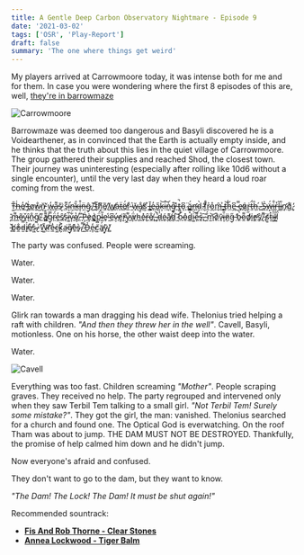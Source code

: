 ```yaml
---
title: A Gentle Deep Carbon Observatory Nightmare - Episode 9
date: '2021-03-02'
tags: ['OSR', 'Play-Report']
draft: false
summary: 'The one where things get weird'
---
```


My players arrived at Carrowmoore today, it was intense both for me and for them. In case you were wondering where the first 8 episodes of this are, well, [they're in barrowmaze](https://leveldrain.com/2021/02/27/barrowmaze-report-08/)

![Carrowmoore](https://i.imgur.com/obXVnOa.png)

Barrowmaze was deemed too dangerous and Basyli discovered he is a Voidearthener, as in convinced that the Earth is actually empty inside, and he thinks that the truth about this lies in the quiet village of Carrowmoore. The group gathered their supplies and reached Shod, the closest town. Their journey was uninteresting (especially after rolling like 10d6 without a single encounter), until the very last day when they heard a loud roar coming from the west.

[T̵͖̎h̶̩͑e̸̘̓ ̷͕̔t̶̻͗o̸̬̕w̴̐͜n̵͎̆ ̸͇͛w̶̭̓a̵͈͌š̴̤ ̷͙͑s̴̗͌i̴̛͕n̶̮͘k̵̞̑i̶͓͒n̶̯̈ĝ̷̙,̸̮̌ ̵͍̐t̴̬̃h̸͓͌e̸̼͂ ̸̞̔w̸̻̕ạ̶͗ẗ̵̜ë̸̹́r̷̲̐ ̴̼͛w̶̟̆a̸͉̐ṡ̸͕ ̵̨̉l̵͇̄e̶̖̓a̴̢̋k̶͎͝ị̶͝n̵̞̍g̶̫͒ ̷̧͊t̶͖̚o̵͉͆ ̷̢̈ä̶̳́n̵̛̞d̴̮̀ ̵̛̜f̸̦̊r̷̲͐o̷̪̊m̶̬̑ ̴̳̉ṭ̵͝h̵̗̓e̵̪͆ ̷̿͜e̷̘̕ả̷͔ṙ̵̡ṯ̶̈́h̶̨̑.̴͍́ ̵̟̾S̶̭͐ẅ̶͙́i̵̝̐r̶̬̔l̶̯͂i̷̻̎n̷̡̛g̸̬̊,̷̩̓ ̴̡̄m̶̨͌o̶̠͂v̴͍̌î̴͉n̵͓̐g̸̰̋,̴̲̌ ̸̧̓a̸̳͌g̴͔̿r̴̹̈́e̵̪̓s̸̹̑ṡ̴̨i̵͚̅v̴͎͋ę̸̔.̷̹͋ ̶̖̎P̵̧͑è̷͎o̸̳͗p̴̻̈́l̴̺͂e̴̥̕ ̴̰́e̴̱͆v̵͕́e̸͓̓r̴̝͂y̷̼͌ẅ̷̦́h̵̨̚e̷̙̽ȓ̶̢e̸̼̐,̵̪̚ ̴̡̾d̵̾ͅé̴̬a̸̪͊d̷̡͋ ̷̰͝ḅ̴͊o̵̱̽d̵̻̽i̴͚͝e̶̞͌s̵̭̔,̷̰͠ ̴͈̈́m̷̰͝o̸̠̊ṽ̴̘i̶͎̎n̷̦̈g̶̜̋ ̵̤̒b̵̟͛o̷̼͌d̸͍̋i̷̧̕e̷̛̯ŝ̸̝,̸̝͌ ̵̢̈s̸͇͑t̵̮̽i̴͙͐l̴̼̑l̷͍̈́ ̵̥̌b̸͚̓o̷̼̐d̵̫̿i̸̝͐e̸̠͒s̴͖͗.̵̮͗ ̷̬̆W̴͚̄ṛ̸͝e̴̼̔ċ̶͖k̷͕͐a̶̹͘g̸̞̎e̴̱̽s̵̥̀.̸̫̿ ̷̰͒Ḏ̵̾e̵͎̒ċ̸͍ä̸̘́ỹ̴̟.̸̻̔](https://www.youtube.com/watch?v=EMtto3FbRZ8)

The party was confused. People were screaming.

Water.

Water.

Water.

Glirk ran towards a man dragging his dead wife. Thelonius tried helping a raft with children. _"And then they threw her in the well"_. Cavell, Basyli, motionless. One on his horse, the other waist deep into the water.

Water.

![Cavell](https://i.imgur.com/hGSpAzu.png)

Everything was too fast. Children screaming _"Mother"_. People scraping graves. They received no help. The party regrouped and intervened only when they saw Terbil Tem talking to a small girl. _"Not Terbil Tem! Surely some mistake?"_. They got the girl, the man: vanished. Thelonius searched for a church and found one. The Optical God is everwatching. On the roof Tham was about to jump. THE DAM MUST NOT BE DESTROYED. Thankfully, the promise of help calmed him down and he didn't jump.

Now everyone's afraid and confused.

They don't want to go to the dam, but they want to know.

_"The Dam! The Lock! The Dam! It must be shut again!"_

Recommended sountrack:

- **[Fis And Rob Thorne - Clear Stones](https://www.youtube.com/watch?v=dy3Trm9oFRk&list=PLgR5igPU1AMTCpgeiEm4wLkrLSA77qTs4)**
- **[Annea Lockwood - Tiger Balm](https://www.youtube.com/watch?v=4BWJP5ruDw8)**
